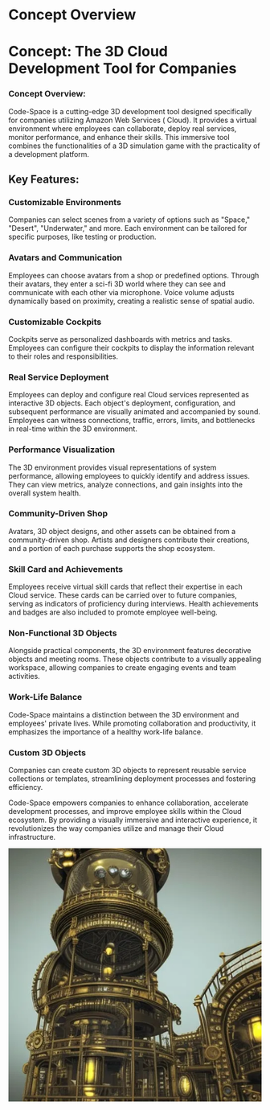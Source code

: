 # Concept Overview


# Concept: The 3D Cloud Development Tool for Companies

### Concept Overview:

Code-Space is a cutting-edge 3D development tool designed specifically for companies utilizing Amazon Web Services (
Cloud). It provides a virtual environment where employees can collaborate, deploy real services, monitor performance,
and enhance their skills. This immersive tool combines the functionalities of a 3D simulation game with the practicality
of a development platform.

## Key Features:

### Customizable Environments

Companies can select scenes from a variety of options such as "Space," "Desert", "Underwater," and more. Each
environment can be tailored for specific purposes, like testing or production.

### Avatars and Communication

Employees can choose avatars from a shop or predefined options. Through their avatars, they enter a sci-fi 3D world
where they can see and communicate with each other via microphone. Voice volume adjusts dynamically based on proximity,
creating a realistic sense of spatial audio.

### Customizable Cockpits

Cockpits serve as personalized dashboards with metrics and tasks. Employees can configure their cockpits to display the
information relevant to their roles and responsibilities.

### Real Service Deployment

Employees can deploy and configure real Cloud services represented as interactive 3D
objects. Each object's deployment, configuration, and subsequent performance are visually animated and accompanied by
sound. Employees can witness connections, traffic, errors, limits, and bottlenecks in real-time within the 3D
environment.

### Performance Visualization

The 3D environment provides visual representations of system performance, allowing
employees to quickly identify and address issues. They can view metrics, analyze connections, and gain insights into
the overall system health.

### Community-Driven Shop

Avatars, 3D object designs, and other assets can be obtained from a community-driven shop.
Artists and designers contribute their creations, and a portion of each purchase supports the shop ecosystem.

### Skill Card and Achievements

Employees receive virtual skill cards that reflect their expertise in each Cloud
service. These cards can be carried over to future companies, serving as indicators of proficiency during interviews.
Health achievements and badges are also included to promote employee well-being.

### Non-Functional 3D Objects

Alongside practical components, the 3D environment features decorative objects and
meeting rooms. These objects contribute to a visually appealing workspace, allowing companies to create engaging
events and team activities.

### Work-Life Balance

Code-Space maintains a distinction between the 3D environment and employees' private lives.
While promoting collaboration and productivity, it emphasizes the importance of a healthy work-life balance.

### Custom 3D Objects

Companies can create custom 3D objects to represent reusable service collections or
templates, streamlining deployment processes and fostering efficiency.

Code-Space empowers companies to enhance collaboration, accelerate development processes, and improve employee skills
within the Cloud ecosystem. By providing a visually immersive and interactive experience, it revolutionizes the way
companies utilize and manage their Cloud infrastructure.

![testebenen](/images/c_space_data_storage.png)


